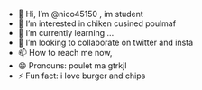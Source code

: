 - 👋 Hi, I’m @nico45150 , im student
- 👀 I’m interested in chiken cusined poulmaf
- 🌱 I’m currently learning ...
- 💞️ I’m looking to collaborate on twitter and insta
- 📫 How to reach me now,
- 😄 Pronouns: poulet ma gtrkjl
- ⚡ Fun fact: i love burger and chips

<!---
nico45150/nico45150 is a ✨ special ✨ repository because its `README.md` (this file) appears on your GitHub profile.
You can click the Preview link to take a look at your changes.
--->
